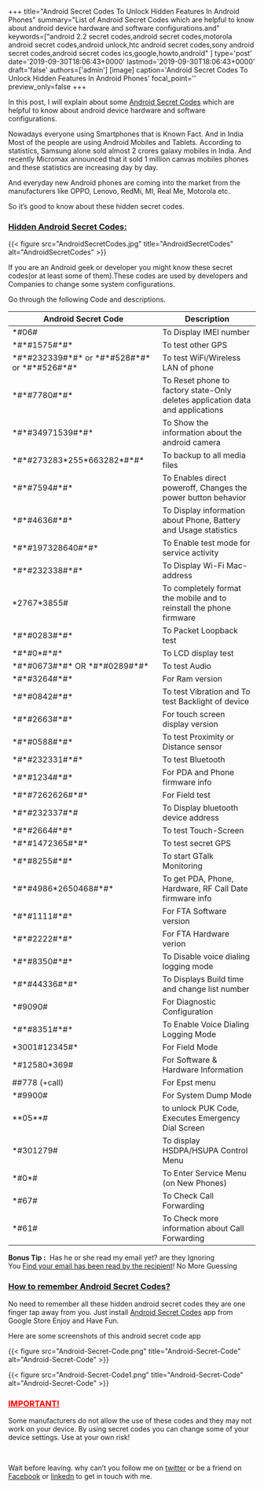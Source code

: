 +++
title="Android Secret Codes To Unlock Hidden Features In Android Phones"
summary="List of Android Secret Codes which are helpful to know about android device hardware and software configurations.and"
keywords=["android 2.2 secret codes,android secret codes,motorola android secret codes,android unlock,htc android secret codes,sony android secret codes,android secret codes ics,google,howto,android"
]
type='post'
date='2019-09-30T18:06:43+0000'
lastmod='2019-09-30T18:06:43+0000'
draft='false'
authors=['admin']
[image]
caption='Android Secret Codes To Unlock Hidden Features In Android Phones'
focal_point=''
preview_only=false
+++








In this post, I will explain about some <span style="text-decoration: underline;">Android Secret Codes</span>&nbsp;which are helpful to know about android device hardware and software configurations.

Nowadays everyone using Smartphones that is Known Fact. And in India Most of the people are using Android Mobiles and Tablets. According to statistics, Samsung alone sold almost 2 crores galaxy mobiles in India. And recently Micromax announced that it sold 1 million canvas mobiles phones and these statistics are increasing day by day.

And everyday new Android phones are coming into the market from the manufacturers like OPPO, Lenovo, RedMi, MI, Real Me, Motorola etc.

So it’s good to&nbsp;know about these hidden secret codes.

### <span style="text-decoration: underline;">Hidden Android Secret Codes:</span>

{{< figure src="AndroidSecretCodes.jpg" title="AndroidSecretCodes" alt="AndroidSecretCodes" >}}

If you are an Android geek or developer you might know these secret codes(or at least some of them).These codes are used by developers and Companies to change some system configurations.

Go through the following Code and descriptions.

<div class='table-responsive'><table class='table'><thead><tr class="row-1 odd"><th class="column-1">Android Secret Code</th><th class="column-2">Description</th></tr></thead><tbody class="row-hover"><tr class="row-2 even"><td class="column-1">*#06#</td><td class="column-2">To Display IMEI number</td></tr><tr class="row-3 odd"><td class="column-1">*#*#1575#*#*</td><td class="column-2">To test other GPS</td></tr><tr class="row-4 even"><td class="column-1">*#*#232339#*#* or *#*#528#*#* or *#*#526#*#*</td><td class="column-2">To test WiFi/Wireless LAN of phone</td></tr><tr class="row-5 odd"><td class="column-1">*#*#7780#*#*</td><td class="column-2">To Reset phone to factory state-Only deletes application data and applications</td></tr><tr class="row-6 even"><td class="column-1">*#*#34971539#*#*</td><td class="column-2">To Show the information about the android camera</td></tr><tr class="row-7 odd"><td class="column-1">*#*#273283*255*663282*#*#*</td><td class="column-2">To backup to all media files</td></tr><tr class="row-8 even"><td class="column-1">*#*#7594#*#*</td><td class="column-2">To Enables direct poweroff, Changes the power button behavior</td></tr><tr class="row-9 odd"><td class="column-1">*#*#4636#*#*</td><td class="column-2">To Display information about Phone, Battery and Usage statistics</td></tr><tr class="row-10 even"><td class="column-1">*#*#197328640#*#*</td><td class="column-2">To Enable test mode for service activity</td></tr><tr class="row-11 odd"><td class="column-1">*#*#232338#*#*</td><td class="column-2">To Display Wi-Fi Mac-address</td></tr><tr class="row-12 even"><td class="column-1">*2767*3855#</td><td class="column-2">To completely format the mobile and to reinstall the phone firmware</td></tr><tr class="row-13 odd"><td class="column-1">*#*#0283#*#*</td><td class="column-2">To Packet Loopback test</td></tr><tr class="row-14 even"><td class="column-1">*#*#0*#*#*</td><td class="column-2">To LCD display test</td></tr><tr class="row-15 odd"><td class="column-1">*#*#0673#*#* OR *#*#0289#*#*</td><td class="column-2">To test Audio</td></tr><tr class="row-16 even"><td class="column-1">*#*#3264#*#*</td><td class="column-2">For Ram version</td></tr><tr class="row-17 odd"><td class="column-1">*#*#0842#*#*</td><td class="column-2">To test Vibration and To test Backlight of device</td></tr><tr class="row-18 even"><td class="column-1">*#*#2663#*#*</td><td class="column-2">For touch screen display version</td></tr><tr class="row-19 odd"><td class="column-1">*#*#0588#*#*</td><td class="column-2">To test Proximity or Distance sensor</td></tr><tr class="row-20 even"><td class="column-1">*#*#232331#*#*</td><td class="column-2">To test Bluetooth</td></tr><tr class="row-21 odd"><td class="column-1">*#*#1234#*#*</td><td class="column-2">For PDA and Phone firmware info</td></tr><tr class="row-22 even"><td class="column-1">*#*#7262626#*#*</td><td class="column-2">For Field test</td></tr><tr class="row-23 odd"><td class="column-1">*#*#232337#*#</td><td class="column-2">To Display bluetooth device address</td></tr><tr class="row-24 even"><td class="column-1">*#*#2664#*#*</td><td class="column-2">To test Touch-Screen</td></tr><tr class="row-25 odd"><td class="column-1">*#*#1472365#*#*</td><td class="column-2">To test secret GPS</td></tr><tr class="row-26 even"><td class="column-1">*#*#8255#*#*</td><td class="column-2">To start GTalk Monitoring</td></tr><tr class="row-27 odd"><td class="column-1">*#*#4986*2650468#*#*</td><td class="column-2">To get PDA, Phone, Hardware, RF Call Date firmware info</td></tr><tr class="row-28 even"><td class="column-1">*#*#1111#*#*</td><td class="column-2">For FTA Software version</td></tr><tr class="row-29 odd"><td class="column-1">*#*#2222#*#*</td><td class="column-2">For FTA Hardware verion</td></tr><tr class="row-30 even"><td class="column-1">*#*#8350#*#*</td><td class="column-2">To Disable voice dialing logging mode</td></tr><tr class="row-31 odd"><td class="column-1">*#*#44336#*#*</td><td class="column-2">To Displays Build time and change list number</td></tr><tr class="row-32 even"><td class="column-1"> *#9090#</td><td class="column-2">For Diagnostic Configuration</td></tr><tr class="row-33 odd"><td class="column-1">*#*#8351#*#*</td><td class="column-2">To Enable Voice Dialing Logging Mode</td></tr><tr class="row-34 even"><td class="column-1">*3001#12345#*</td><td class="column-2">For Field Mode</td></tr><tr class="row-35 odd"><td class="column-1">*#12580*369#</td><td class="column-2">For Software &amp; Hardware Information</td></tr><tr class="row-36 even"><td class="column-1">##778 (+call)</td><td class="column-2">For Epst menu</td></tr><tr class="row-37 odd"><td class="column-1">*#9900#</td><td class="column-2">For System Dump Mode</td></tr><tr class="row-38 even"><td class="column-1">**05**#</td><td class="column-2">to unlock PUK Code, Executes Emergency Dial Screen</td></tr><tr class="row-39 odd"><td class="column-1">*#301279#</td><td class="column-2">To display HSDPA/HSUPA Control Menu</td></tr><tr class="row-40 even"><td class="column-1">*#0*#</td><td class="column-2">To Enter Service Menu (on New Phones)</td></tr><tr class="row-41 odd"><td class="column-1">*#67#</td><td class="column-2">To Check Call Forwarding</td></tr><tr class="row-42 even"><td class="column-1">*#61#</td><td class="column-2">To Check more information about Call Forwarding</td></tr></tbody></table></div>

<strong>Bonus Tip :</strong>&nbsp;&nbsp;Has he or she read my email yet? are they Ignoring You&nbsp;<a href="https://www.arungudelli.com/gmail/track-who-opened-your-mails/" target="_blank" rel="noopener noreferrer">Find&nbsp;your email has been read by the recipient</a>! No More Guessing

### <span style="text-decoration: underline;">How to remember Android Secret Codes?</span>

No need to remember all these hidden android secret codes they are one finger tap away from you. Just install <a title="Android secret Codes" href="https://play.google.com/store/apps/details?id=cx.makaveli.androidsecretcodes&amp;hl=en" target="_blank" rel="nofollow noopener noreferrer">Android Secret Codes</a>&nbsp;app from Google Store Enjoy and Have Fun.

Here are some screenshots of this android secret code app

{{< figure src="Android-Secret-Code.png" title="Android-Secret-Code" alt="Android-Secret-Code" >}}

{{< figure src="Android-Secret-Code1.png" title="Android-Secret-Code" alt="Android-Secret-Code" >}}

### <span style="text-decoration: underline;"><span style="color: #ff0000; text-decoration: underline;">IMPORTANT!</span> </span>

Some manufacturers do not allow the use of these codes and they may not work on your device. By using secret codes you can change some of your device settings. Use at your own risk!

&nbsp;

Wait before leaving.
why can’t you follow me on <a href="https://twitter.com/arungudelli" target="_blank" rel="noopener">twitter</a> or be a friend on <a href="https://www.facebook.com/gudelliArun" target="_blank" rel="noopener">Facebook</a> or  <a href="https://www.linkedin.com/in/arungudelli/" target="_blank" rel="noopener">linkedn</a> to get in touch with me.









